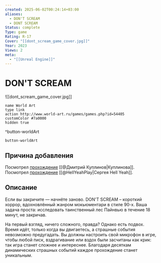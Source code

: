 ```yaml
---
created: 2025-06-02T00:24:14+03:00
aliases:
  - DON'T SCREAM
  - DONT SCREAM
Status: complete
Type: game
Rating: R-17
Cover: "[[dont_scream_game_cover.jpg]]"
Year: 2023
Views: 2
meta:
  - "[[Unreal Engine]]"
---
```


# DON'T SCREAM

![[dont_scream_game_cover.jpg]]


```button
name World Art
type link
action http://www.world-art.ru/games/games.php?id=54405
customColor #7a0000
hidden true
```
^button-worldArt



`button-worldArt`

## Причина добавления

Посмотрел [прохождение](https://youtu.be/i3emsGpQy4c?si=9uqpvK1UcctpfTvZ) [[@Дмитрий Куплинов|Куплинова]].  
Посмотрел [прохождение](https://youtu.be/2pcESLmIDBs?si=3m2liI0XM4zRrFgs) [[@HellYeahPlay|Сергея Hell Yeah]].  


## Описание

Если вы закричите — начнёте заново. DON'T SCREAM – короткий хоррор, вдохновлённый жанром мокьюментари в стиле 90-х. Ваша задача проста: исследовать таинственный лес Пайнвью в течение 18 минут, не закричав.
  
На первый взгляд, ничего сложного, правда? Однако есть подвох. Время идёт, только когда вы двигаетесь, а страшные события невозможно предугадать. Вы должны настроить свой микрофон в игре, чтобы любой писк, вздрагивание или вздох были засчитаны как крик: так игра станет сложнее и интереснее. Благодаря десяткам динамических страшных событий каждое прохождение станет уникальным.
